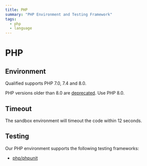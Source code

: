 ```yaml
---
title: PHP
summary: "PHP Environment and Testing Framework"
tags:
  - php
  - language
---
```


# PHP

## Environment

Qualified supports PHP 7.0, 7.4 and 8.0.

PHP versions older than 8.0 are [deprecated](/creating-content/challenges/upgrading-language-versions/#deprecation-process). Use PHP 8.0.

## Timeout

The sandbox environment will timeout the code within 12 seconds.

## Testing

Our PHP environment supports the following testing frameworks:

- [php/phpunit](/reference/languages/php/phpunit)
